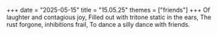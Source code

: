 +++
date = "2025-05-15"
title = "15.05.25"
themes = ["friends"]
+++
Of laughter and contagious joy,
Filled out with tritone static in the ears,
The rust forgone, inhibitions frail,
To dance a silly dance with friends.
